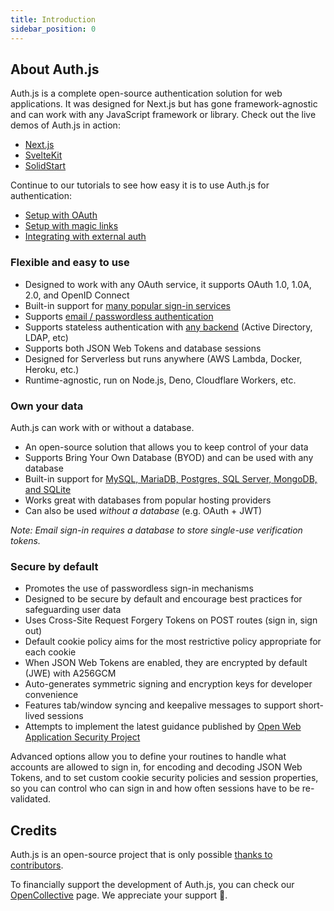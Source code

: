 ```yaml
---
title: Introduction
sidebar_position: 0
---
```


## About Auth.js

Auth.js is a complete open-source authentication solution for web applications. It was designed for Next.js but has gone framework-agnostic and can work with any JavaScript framework or library. Check out the live demos of Auth.js in action:

- [Next.js](https://next-auth-example.vercel.app/)
- [SvelteKit](https://sveltekit-auth-example.vercel.app/)
- [SolidStart](https://auth-solid.vercel.app/)

Continue to our tutorials to see how easy it is to use Auth.js for authentication:

- [Setup with OAuth](/getting-started/oauth-tutorial)
- [Setup with magic links](/getting-started/email-tutorial)
- [Integrating with external auth](/getting-started/credentials-tutorial)

### Flexible and easy to use

- Designed to work with any OAuth service, it supports OAuth 1.0, 1.0A, 2.0, and OpenID Connect
- Built-in support for [many popular sign-in services](/reference/providers/oauth-builtin)
- Supports [email / passwordless authentication](/getting-started/email-tutorial)
- Supports stateless authentication with [any backend](/getting-started/credentials-tutorial) (Active Directory, LDAP, etc)
- Supports both JSON Web Tokens and database sessions
- Designed for Serverless but runs anywhere (AWS Lambda, Docker, Heroku, etc.)
- Runtime-agnostic, run on Node.js, Deno, Cloudflare Workers, etc.

### Own your data

Auth.js can work with or without a database.

- An open-source solution that allows you to keep control of your data
- Supports Bring Your Own Database (BYOD) and can be used with any database
- Built-in support for [MySQL, MariaDB, Postgres, SQL Server, MongoDB, and SQLite](/getting-started/databases)
- Works great with databases from popular hosting providers
- Can also be used _without a database_ (e.g. OAuth + JWT)

_Note: Email sign-in requires a database to store single-use verification tokens._

### Secure by default

- Promotes the use of passwordless sign-in mechanisms
- Designed to be secure by default and encourage best practices for safeguarding user data
- Uses Cross-Site Request Forgery Tokens on POST routes (sign in, sign out)
- Default cookie policy aims for the most restrictive policy appropriate for each cookie
- When JSON Web Tokens are enabled, they are encrypted by default (JWE) with A256GCM
- Auto-generates symmetric signing and encryption keys for developer convenience
- Features tab/window syncing and keepalive messages to support short-lived sessions
- Attempts to implement the latest guidance published by [Open Web Application Security Project](https://owasp.org/)

Advanced options allow you to define your routines to handle what accounts are allowed to sign in, for encoding and decoding JSON Web Tokens, and to set custom cookie security policies and session properties, so you can control who can sign in and how often sessions have to be re-validated.

## Credits

Auth.js is an open-source project that is only possible [thanks to contributors](/contributors).

To financially support the development of Auth.js, you can check our [OpenCollective](https://opencollective.com/nextauth) page. We appreciate your support 💚.
